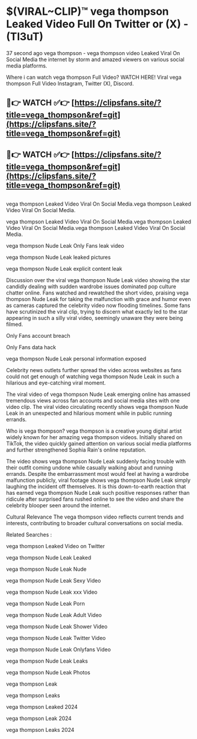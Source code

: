 # $(VIRAL~CLIP)™ vega thompson Leaked Video Full On Twitter or (X) -(Tl3uT)
37 second ago vega thompson - vega thompson video Leaked Viral On Social Media the internet by storm and amazed viewers on various social media platforms.

Where i can watch vega thompson Full Video? WATCH HERE! Viral vega thompson Full Video Instagram, Twitter (X), Discord.

## 🔴👉 WATCH ✅👉 [https://clipsfans.site/?title=vega_thompson&ref=git](https://clipsfans.site/?title=vega_thompson&ref=git)
## 🔴👉 WATCH ✅👉 [https://clipsfans.site/?title=vega_thompson&ref=git](https://clipsfans.site/?title=vega_thompson&ref=git)
##
vega thompson Leaked Video Viral On Social Media.vega thompson Leaked Video Viral On Social Media.

vega thompson Leaked Video Viral On Social Media.vega thompson Leaked Video Viral On Social Media.vega thompson Leaked Video Viral On Social Media.

vega thompson Nude Leak Only Fans leak video

vega thompson Nude Leak leaked pictures

vega thompson Nude Leak explicit content leak

Discussion over the viral vega thompson Nude Leak video showing the star candidly dealing with sudden wardrobe issues dominated pop culture chatter online. Fans watched and rewatched the short video, praising vega thompson Nude Leak for taking the malfunction with grace and humor even as cameras captured the celebrity video now flooding timelines. Some fans have scrutinized the viral clip, trying to discern what exactly led to the star appearing in such a silly viral video, seemingly unaware they were being filmed.


Only Fans account breach

Only Fans data hack

vega thompson Nude Leak personal information exposed

Celebrity news outlets further spread the video across websites as fans could not get enough of watching vega thompson Nude Leak in such a hilarious and eye-catching viral moment.


The viral video of vega thompson Nude Leak emerging online has amassed tremendous views across fan accounts and social media sites with one video clip. The viral video circulating recently shows vega thompson Nude Leak in an unexpected and hilarious moment while in public running errands.


Who is vega thompson? vega thompson is a creative young digital artist widely known for her amazing vega thompson videos. Initially shared on TikTok, the video quickly gained attention on various social media platforms and further strengthened Sophia Rain's online reputation.

The video shows vega thompson Nude Leak suddenly facing trouble with their outfit coming undone while casually walking about and running errands. Despite the embarrassment most would feel at having a wardrobe malfunction publicly, viral footage shows vega thompson Nude Leak simply laughing the incident off themselves. It is this down-to-earth reaction that has earned vega thompson Nude Leak such positive responses rather than ridicule after surprised fans rushed online to see the video and share the celebrity blooper seen around the internet.

Cultural Relevance The vega thompson video reflects current trends and interests, contributing to broader cultural conversations on social media.

Related Searches :

vega thompson Leaked Video on Twitter

vega thompson Nude Leak Leaked

vega thompson Nude Leak Nude

vega thompson Nude Leak Sexy Video

vega thompson Nude Leak xxx Video

vega thompson Nude Leak Porn

vega thompson Nude Leak Adult Video

vega thompson Nude Leak Shower Video

vega thompson Nude Leak Twitter Video

vega thompson Nude Leak Onlyfans Video

vega thompson Nude Leak Leaks

vega thompson Nude Leak Photos

vega thompson Leak

vega thompson Leaks

vega thompson Leaked 2024

vega thompson Leak 2024

vega thompson Leaks 2024
